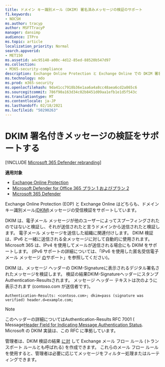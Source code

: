 ```yaml
---
title: ドメイン キー識別メール (DKIM) 署名済みメッセージの検証のサポート
f1.keywords:
- NOCSH
ms.author: tracyp
author: MSFTTracyP
manager: dansimp
audience: ITPro
ms.topic: article
localization_priority: Normal
search.appverid:
- MET150
ms.assetid: a4c95148-a00c-4d12-85ed-88520b547d97
ms.collection:
- M365-security-compliance
description: Exchange Online Protection と Exchange Online での DKIM 署名済みメッセージの検証について説明します。
ms.technology: mdo
ms.prod: m365-security
ms.openlocfilehash: 9da41cc7918b36e1aa6a4a8cc48aea6cd2a865c6
ms.sourcegitcommit: 786f90a163d34c02b8451d09aa1efb1e1d5f543c
ms.translationtype: MT
ms.contentlocale: ja-JP
ms.lasthandoff: 02/18/2021
ms.locfileid: "50290263"
---
```

# <a name="support-for-validation-of-dkim-signed-messages"></a>DKIM 署名付きメッセージの検証をサポートする

[!INCLUDE [Microsoft 365 Defender rebranding](../includes/microsoft-defender-for-office.md)]

**適用対象**
- [Exchange Online Protection](exchange-online-protection-overview.md)
- [Microsoft Defender for Office 365 プラン 1 およびプラン 2](office-365-atp.md)
- [Microsoft 365 Defender](../mtp/microsoft-threat-protection.md)

Exchange Online Protection (EOP) と Exchange Online はどちらも、ドメイン キー識別メール[(DKIM)](https://www.rfc-editor.org/rfc/rfc6376.txt)メッセージの受信検証をサポートしています。

DKIM は、電子メール メッセージが他のユーザーによってスプーフィングされたのではないと検証し、それが送信されたと言うドメインから送信されたと検証します。 電子メール メッセージを送信した組織に関連付けします。 DKIM 検証は、IPv6 と一緒に送信される全メッセージに対して自動的に使用されます。 Microsoft 365 は、IPv4 を使用してメールが送信される場合にも DKIM をサポートします。 (IPv6 サポートの詳細については、「IPv6 を使用した匿名受信電子メール メッセージ [の](support-for-anonymous-inbound-email-messages-over-ipv6.md)サポート」を参照してください)。

DKIM は、メッセージ ヘッダーの DKIM-Signatureに表示されるデジタル署名されたメッセージを検証します。 検証の結果DKIM-SignatureヘッダーにスタンプAuthentication-Resultsされます。 メッセージ ヘッダー テキストは次のように表示されます (contoso.com が送信者です)。

 `Authentication-Results: <contoso.com>; dkim=pass (signature was verified) header.d=example.com;`

> [!NOTE]
> このヘッダーの詳細についてはAuthentication-Results RFC 7001 ( Message[Header Field for Indicating Message Authentication Status](https://www.rfc-editor.org/rfc/rfc7001.txt). Microsoft の DKIM 実装は、この RFC に準拠しています。

管理者は、DKIM 検証の結果 [に対](https://docs.microsoft.com/exchange/security-and-compliance/mail-flow-rules/mail-flow-rules) して Exchange メール フロー ルール (トランスポート ルールとも呼ばれる) を作成できます。 これらのメール フロー ルールを使用すると、管理者は必要に応じてメッセージをフィルター処理またはルーティングできます。
